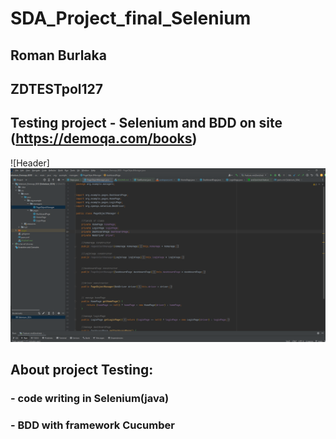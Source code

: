 # SDA_Project_final_Selenium
## Roman Burlaka
## ZDTESTpol127
## Testing project -  Selenium and BDD on site (https://demoqa.com/books)

![Header] ![img.png](img.png)
## About project Testing:
### - code writing  in Selenium(java)
### - BDD with framework Cucumber